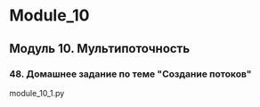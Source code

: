 # Module_10
## Модуль 10. Мультипоточность
### 48. Домашнее задание по теме "Создание потоков" 
module_10_1.py
